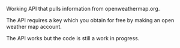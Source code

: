 
Working API that pulls information from openweathermap.org.

The API requires a key which you obtain for free by making an open weather map account.

The API works but the code is still a work in progress.
